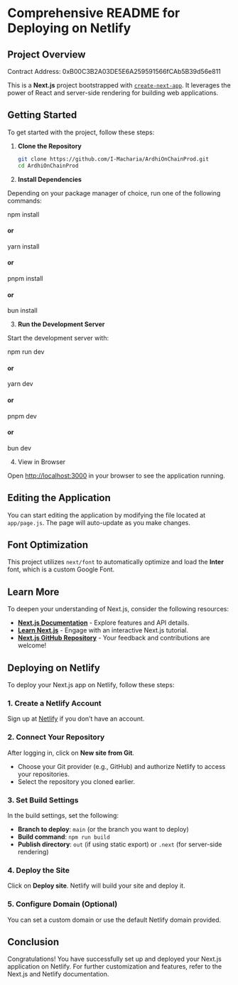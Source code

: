 # Comprehensive README for Deploying on Netlify

## Project Overview

Contract Address: 0xB00C3B2A03DE5E6A259591566fCAb5B39d56e811

This is a **Next.js** project bootstrapped with [`create-next-app`](https://github.com/vercel/next.js/tree/canary/packages/create-next-app). It leverages the power of React and server-side rendering for building web applications.

## Getting Started

To get started with the project, follow these steps:

1. **Clone the Repository**

   ```bash
   git clone https://github.com/I-Macharia/ArdhiOnChainProd.git
   cd ArdhiOnChainProd

2. **Install Dependencies**

Depending on your package manager of choice, run one of the following commands:

npm install
#### or
yarn install
#### or
pnpm install
#### or
bun install

3. **Run the Development Server**

Start the development server with:

npm run dev
#### or
yarn dev
#### or
pnpm dev
#### or
bun dev

4. View in Browser 

Open [http://localhost:3000](http://localhost:3000) in your browser to see the application running.

## Editing the Application 
You can start editing the application by modifying the file located at `app/page.js`. The page will auto-update as you make changes.

## Font Optimization 
This project utilizes `next/font` to automatically optimize and load the **Inter** font, which is a custom Google Font.

## Learn More
To deepen your understanding of Next.js, consider the following resources:

- **[Next.js Documentation](https://nextjs.org/docs)** - Explore features and API details.
- **[Learn Next.js](https://nextjs.org/learn)** - Engage with an interactive Next.js tutorial.
- **[Next.js GitHub Repository](https://github.com/vercel/next.js)** - Your feedback and contributions are welcome!

## Deploying on Netlify 
To deploy your Next.js app on Netlify, follow these steps:

### 1. Create a Netlify Account
Sign up at [Netlify](https://www.netlify.com/) if you don’t have an account.

### 2. Connect Your Repository
After logging in, click on **New site from Git**.
- Choose your Git provider (e.g., GitHub) and authorize Netlify to access your repositories.
- Select the repository you cloned earlier.

### 3. Set Build Settings
In the build settings, set the following:
- **Branch to deploy**: `main` (or the branch you want to deploy)
- **Build command**: `npm run build`
- **Publish directory**: `out` (if using static export) or `.next` (for server-side rendering)

### 4. Deploy the Site 
Click on **Deploy site**. Netlify will build your site and deploy it.

### 5. Configure Domain (Optional)
You can set a custom domain or use the default Netlify domain provided.

## Conclusion 
Congratulations! You have successfully set up and deployed your Next.js application on Netlify. For further customization and features, refer to the Next.js and Netlify documentation.

